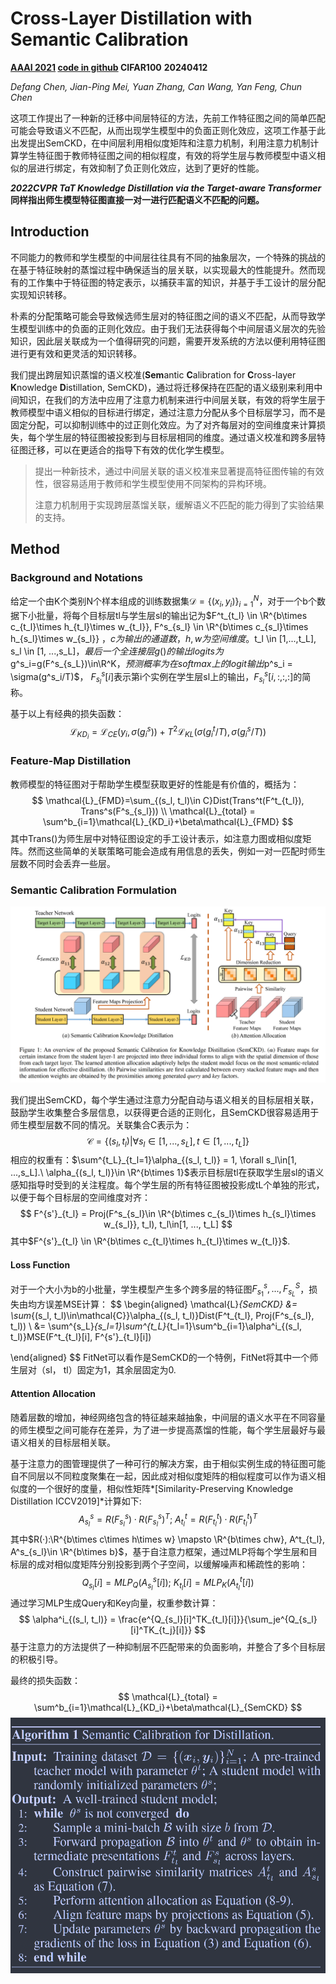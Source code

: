 # Cross-Layer Distillation with Semantic Calibration

**[AAAI 2021](https://ojs.aaai.org/index.php/AAAI/article/view/16865)	[code in github](https://github.com/DefangChen/SemCKD)	CIFAR100**	**20240412**

*Defang Chen, Jian-Ping Mei, Yuan Zhang, Can Wang, Yan Feng, Chun Chen*

这项工作提出了一种新的迁移中间层特征的方法，先前工作特征图之间的简单匹配可能会导致语义不匹配，从而出现学生模型中的负面正则化效应，这项工作基于此出发提出SemCKD，在中间层利用相似度矩阵和注意力机制，利用注意力机制计算学生特征图于教师特征图之间的相似程度，有效的将学生层与教师模型中语义相似的层进行绑定，有效抑制了负正则化效应，达到了更好的性能。

***2022CVPR TaT Knowledge Distillation via the Target-aware Transformer*同样指出师生模型特征图直接一对一进行匹配语义不匹配的问题。**

## Introduction

不同能力的教师和学生模型的中间层往往具有不同的抽象层次，一个特殊的挑战的在基于特征映射的蒸馏过程中确保适当的层关联，以实现最大的性能提升。然而现有的工作集中于特征图的特定表示，以捕获丰富的知识，并基于手工设计的层分配实现知识转移。

朴素的分配策略可能会导致候选师生层对的特征图之间的语义不匹配，从而导致学生模型训练中的负面的正则化效应。由于我们无法获得每个中间层语义层次的先验知识，因此层关联成为一个值得研究的问题，需要开发系统的方法以便利用特征图进行更有效和更灵活的知识转移。

我们提出跨层知识蒸馏的语义校准(**Sem**antic **C**alibration for **C**ross-layer **K**nowledge **D**istillation, SemCKD)，通过将迁移保持在匹配的语义级别来利用中间知识，在我们的方法中应用了注意力机制来进行中间层关联，有效的将学生层于教师模型中语义相似的目标进行绑定，通过注意力分配从多个目标层学习，而不是固定分配，可以抑制训练中的过正则化效应。为了对齐每层对的空间维度来计算损失，每个学生层的特征图被投影到与目标层相同的维度。通过语义校准和跨多层特征图迁移，可以在更适合的指导下有效的优化学生模型。

> 提出一种新技术，通过中间层关联的语义校准来显著提高特征图传输的有效性，很容易适用于教师和学生模型使用不同架构的异构环境。
>
> 注意力机制用于实现跨层蒸馏关联，缓解语义不匹配的能力得到了实验结果的支持。

## Method

### Background and Notations

给定一个由K个类别N个样本组成的训练数据集$\mathcal{D} = \{ (x_i, y_i) \}^N_{i=1}$，对于一个b个数据下小批量，将每个目标层tl与学生层sl的输出记为$F^t_{t_l} \in \R^{b\times c_{t_l}\times h_{t_l}\times w_{t_l}}, F^s_{s_l} \in \R^{b\times c_{s_l}\times h_{s_l}\times w_{s_l}} $，c为输出的通道数，h,w为空间维度。$t_l \in [1,...,t_L], s_l \in [1, ...,s_L]$，最后一个全连接层g()的输出logits为$g^s_i=g(F^s_{s_L})\in\R^K$， 预测概率为在softmax上的logit输出$p^s_i = \sigma(g^s_i/T)$， $F^s_{s_l}[i]$表示第i个实例在学生层sl上的输出，$F^s_{s_l}[i, :, :, :]$的简称。

基于以上有经典的损失函数：
$$
\mathcal{L}_{KD_i} = \mathcal{L}_{CE}(y_i, \sigma(g^s_i)) + T^2\mathcal{L}_{KL}(\sigma(g^t_i/T), \sigma(g^s_i/T))
$$

### Feature-Map Distillation

教师模型的特征图对于帮助学生模型获取更好的性能是有价值的，概括为：
$$
\mathcal{L}_{FMD}=\sum_{(s_l, t_l)\in C}Dist(Trans^t(F^t_{t_l}), Trans^s(F^s_{s_l})) \\
\mathcal{L}_{total} = \sum^b_{i=1}\mathcal{L}_{KD_i}+\beta\mathcal{L}_{FMD}
$$
其中Trans()为师生层中对特征图设定的手工设计表示，如注意力图或相似度矩阵。然而这些简单的关联策略可能会造成有用信息的丢失，例如一对一匹配时师生层数不同时会丢弃一些层。

### Semantic Calibration Formulation

![image-20240408102114144](imgs/image-20240408102114144.png)

我们提出SemCKD，每个学生通过注意力分配自动与语义相关的目标层相关联，鼓励学生收集整合多层信息，以获得更合适的正则化，且SemCKD很容易适用于师生模型层数不同的情况。关联集合C表示为：
$$
\mathcal{C} = \{ (s_l, t_l) | \forall s_l \in [1, ..., s_L], t\in[1, ..., t_L] \}
$$
相应的权重有：$\sum^{t_L}_{t_l=1}\alpha_{(s_l, t_l)} = 1, \forall s_l\in[1, ...,s_L].\ \alpha_{(s_l, t_l)}\in \R^{b\times 1}$表示目标层tl在获取学生层sl的语义感知指导时受到的关注程度。每个学生层的所有特征图被投影成tL个单独的形式，以便于每个目标层的空间维度对齐：
$$
F^{s'}_{t_l} = Proj(F^s_{s_l}\in \R^{b\times c_{s_l}\times h_{s_l}\times w_{s_l}}, t_l), t_l\in[1, ..., t_L]
$$
其中$F^{s'}_{t_l} \in \R^{b\times c_{t_l}\times h_{t_l}\times w_{t_l}}$.

#### Loss Function

对于一个大小为b的小批量，学生模型产生多个跨多层的特征图$F^s_{s_1}, ..., F^S_{s_L}$，损失由均方误差MSE计算：
$$
\begin{aligned}
\mathcal{L}_{SemCKD} &= \sum_{(s_l, t_l)\in\mathcal{C}}\alpha_{(s_l, t_l)}Dist(F^t_{t_l}, Proj(F^s_{s_l}, t_l)) \\
&= \sum^{s_L}_{s_l=1}\sum^{t_L}_{t_l=1}\sum^b_{i=1}\alpha^i_{(s_l, t_l)}MSE(F^t_{t_l}[i], F^{s'}_{t_l}[i])

\end{aligned}
$$
FitNet可以看作是SemCKD的一个特例，FitNet将其中一个师生层对（sl， tl）固定为1，其余层固定为0.

#### Attention Allocation

随着层数的增加，神经网络包含的特征越来越抽象，中间层的语义水平在不同容量的师生模型之间可能存在差异，为了进一步提高蒸馏的性能，每个学生层最好与最语义相关的目标层相关联。

基于注意力的图管理提供了一种可行的解决方案，由于相似实例生成的特征图可能自不同层以不同粒度聚集在一起，因此成对相似度矩阵的相似程度可以作为语义相似度的一个很好的度量，相似性矩阵*[Similarity-Preserving Knowledge Distillation ICCV2019]*计算如下:
$$
A^s_{s_l} = R(F^s_{s_l}) ·R(F^s_{s_l})^T;\ A^t_{t_l} = R(F^t_{t_l}) ·R(F^t_{t_l})^T
$$
其中$R(·):\R^{b\times c\times h\times w} \mapsto \R^{b\times chw},  A^t_{t_l}, A^s_{s_l}\in \R^{b\times b}$，基于自注意力框架，通过MLP将每个学生层和目标层的成对相似度矩阵分别投影到两个子空间，以缓解噪声和稀疏性的影响：
$$
Q_{s_l}[i] = MLP_Q(A^s_{s_l}[i]); \ K_{t_l}[i] = MLP_K(A^t_{t_l}[i])
$$
通过学习MLP生成Query和Key向量，权重参数计算：
$$
\alpha^i_{(s_l, t_l)} = \frac{e^{Q_{s_l}[i]^TK_{t_l}[i]}}{\sum_je^{Q_{s_l}[i]^TK_{t_j}[i]}}
$$
基于注意力的方法提供了一种抑制层不匹配带来的负面影响，并整合了多个目标层的积极引导。

最终的损失函数：
$$
\mathcal{L}_{total} = \sum^b_{i=1}\mathcal{L}_{KD_i}+\beta\mathcal{L}_{SemCKD}
$$
![image-20240408112013298](imgs/image-20240408112013298.png)
